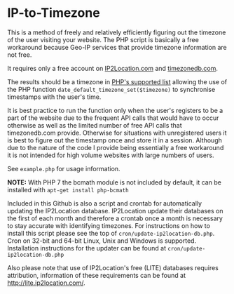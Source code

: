 # IP-to-Timezone
This is a method of freely and relatively efficiently figuring out the timezone of the user visiting your website. The PHP script is basically a free workaround because Geo-IP services that provide timezone information are not free.

It requires only a free account on [IP2Location.com](https://www.ip2location.com/) and [timezonedb.com](https://timezonedb.com/).

The results should be a timezone in [PHP's supported list](http://php.net/manual/en/timezones.php) allowing the use of the PHP function `date_default_timezone_set($timezone)` to synchronise timestamps with the user's time.

It is best practice to run the function only when the user's registers to be a part of the website due to the frequent API calls that would have to occur otherwise as well as the limited number of free API calls that timezonedb.com provide. Otherwise for situations with unregistered users it is best to figure out the timestamp once and store it in a session. Although due to the nature of the code I provide being essentially a free workaround it is not intended for high volume websites with large numbers of users.

See `example.php` for usage information.

**NOTE:** With PHP 7 the bcmath module is not included by default, it can be installed with `apt-get install php-bcmath`

Included in this Github is also a script and crontab for automatically updating the IP2Location database. IP2Location update their databases on the first of each month and therefore a crontab once a month is necessary to stay accurate with identifying timezones. For instructions on how to install this script please see the top of `cron/update-ip2location-db.php`.
Cron on 32-bit and 64-bit Linux, Unix and Windows is supported. Installation instructions for the updater can be found at `cron/update-ip2location-db.php`

Also please note that use of IP2Location's free (LITE) databases requires attribution, information of these requirements can be found at http://lite.ip2location.com/.
